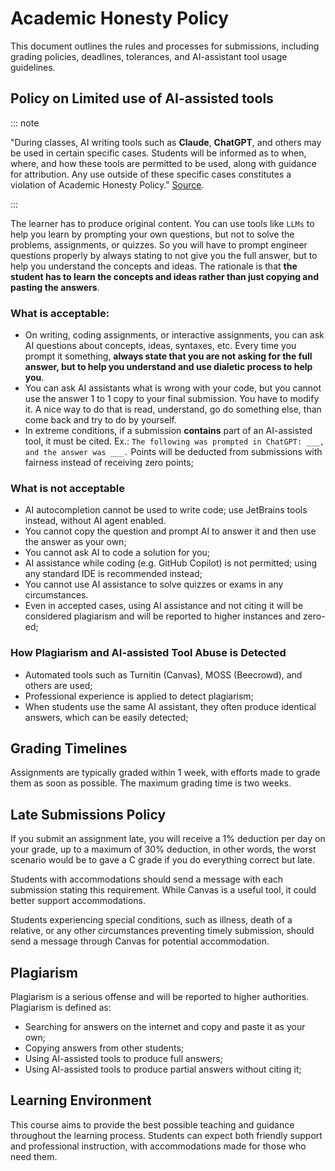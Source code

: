 # Academic Honesty Policy

This document outlines the rules and processes for submissions, including grading policies, deadlines, tolerances, and AI-assistant tool usage guidelines.

## Policy on Limited use of AI-assisted tools

::: note

"During classes, AI writing tools such as **Claude**, **ChatGPT**, and others may be used in certain specific cases. Students will be informed as to when, where, and how these tools are permitted to be used, along with guidance for attribution. Any use outside of these specific cases constitutes a violation of Academic Honesty Policy." [Source](https://clt.champlain.edu/kb/communicating-your-chatgpt-ai-policies/).

:::

The learner has to produce original content. You can use tools like `LLMs` to help you learn by prompting your own questions, but not to solve the problems, assignments, or quizzes. So you will have to prompt engineer questions properly by always stating to not give you the full answer, but to help you understand the concepts and ideas. The rationale is that **the student has to learn the concepts and ideas rather than just copying and pasting the answers**.

### What is acceptable:

- On writing, coding assignments, or interactive assignments, you can ask AI questions about concepts, ideas, syntaxes, etc. Every time you prompt it something, **always state that you are not asking for the full answer, but to help you understand and use dialetic process to help you**.
- You can ask AI assistants what is wrong with your code, but you cannot use the answer 1 to 1 copy to your final submission. You have to modify it. A nice way to do that is read, understand, go do something else, than come back and try to do by yourself.
- In extreme conditions, if a submission **contains** part of an AI-assisted tool, it must be cited. Ex.: `The following was prompted in ChatGPT: ___, and the answer was ___.` Points will be deducted from submissions with fairness instead of receiving zero points;

### What is not acceptable

- AI autocompletion cannot be used to write code; use JetBrains tools instead, without AI agent enabled.
- You cannot copy the question and prompt AI to answer it and then use the answer as your own;
- You cannot ask AI to code a solution for you;
- AI assistance while coding (e.g. GitHub Copilot) is not permitted; using any standard IDE is recommended instead;
- You cannot use AI assistance to solve quizzes or exams in any circumstances.
- Even in accepted cases, using AI assistance and not citing it will be considered plagiarism and will be reported to higher instances and zero-ed;

### How Plagiarism and AI-assisted Tool Abuse is Detected

- Automated tools such as Turnitin (Canvas), MOSS (Beecrowd), and others are used;
- Professional experience is applied to detect plagiarism;
- When students use the same AI assistant, they often produce identical answers, which can be easily detected;

## Grading Timelines

Assignments are typically graded within 1 week, with efforts made to grade them as soon as possible. The maximum grading time is two weeks.

## Late Submissions Policy

If you submit an assignment late, you will receive a 1% deduction per day on your grade, up to a maximum of 30% deduction, in other words, the worst scenario would be to gave a C grade if you do everything correct but late.

Students with accommodations should send a message with each submission stating this requirement. While Canvas is a useful tool, it could better support accommodations.

Students experiencing special conditions, such as illness, death of a relative, or any other circumstances preventing timely submission, should send a message through Canvas for potential accommodation.

## Plagiarism

Plagiarism is a serious offense and will be reported to higher authorities. Plagiarism is defined as:

- Searching for answers on the internet and copy and paste it as your own;
- Copying answers from other students;
- Using AI-assisted tools to produce full answers;
- Using AI-assisted tools to produce partial answers without citing it;

## Learning Environment

This course aims to provide the best possible teaching and guidance throughout the learning process. Students can expect both friendly support and professional instruction, with accommodations made for those who need them.
